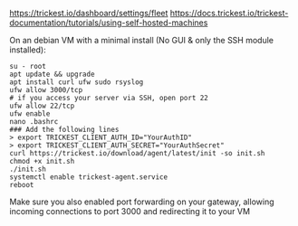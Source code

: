 https://trickest.io/dashboard/settings/fleet
https://docs.trickest.io/trickest-documentation/tutorials/using-self-hosted-machines

On an debian VM with a minimal install (No GUI & only the SSH module installed): 

```
su - root
apt update && upgrade
apt install curl ufw sudo rsyslog
ufw allow 3000/tcp
# if you access your server via SSH, open port 22
ufw allow 22/tcp
ufw enable
nano .bashrc
### Add the following lines
> export TRICKEST_CLIENT_AUTH_ID="YourAuthID"
> export TRICKEST_CLIENT_AUTH_SECRET="YourAuthSecret"
curl https://trickest.io/download/agent/latest/init -so init.sh
chmod +x init.sh
./init.sh
systemctl enable trickest-agent.service
reboot
```

Make sure you also enabled port forwarding on your gateway, allowing incoming connections to port 3000 and redirecting it to your VM
